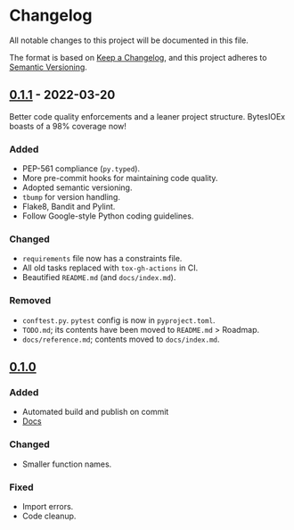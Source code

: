 # Changelog

All notable changes to this project will be documented in this file.

The format is based on [Keep a Changelog](https://keepachangelog.com/en/1.0.0/),
and this project adheres to [Semantic Versioning](https://semver.org/spec/v2.0.0.html).

## [0.1.1] - 2022-03-20

Better code quality enforcements and a leaner project structure. BytesIOEx
boasts of a 98% coverage now!

### Added

- PEP-561 compliance (`py.typed`).
- More pre-commit hooks for maintaining code quality.
- Adopted semantic versioning.
- `tbump` for version handling.
- Flake8, Bandit and Pylint.
- Follow Google-style Python coding guidelines.

### Changed

- `requirements` file now has a constraints file.
- All old tasks replaced with `tox-gh-actions` in CI.
- Beautified `README.md` (and `docs/index.md`).

### Removed

- `conftest.py`. `pytest` config is now in `pyproject.toml`.
- `TODO.md`; its contents have been moved to `README.md` > Roadmap.
- `docs/reference.md`; contents moved to `docs/index.md`.

## [0.1.0]

### Added

- Automated build and publish on commit
- [Docs](https://bytesioex.rtfd.io)

### Changed

- Smaller function names.

### Fixed

- Import errors.
- Code cleanup.

<!-- VERSION LINKS -->

[0.1.1]: https://github.com/demberto/bytesioex/compare/v0.1.0...v0.1.1
[0.1.0]: https://github.com/demberto/bytesioex/releases/tag/v0.0.1
